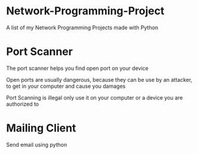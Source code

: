 # Network-Programming-Project
A list of my Network Programming Projects made with Python

<h1><b>Port Scanner</b></h1>

<p> The port scanner helps you find open port on your device</p>
<p> Open ports are usually dangerous, because they can be use by an attacker, to get in your computer and cause you damages</p>
<p> Port Scanning is illegal only use it on your computer or a device you are authorized to</p>

<h1><b>Mailing Client</b></h1>
<p> Send email using python</p>
